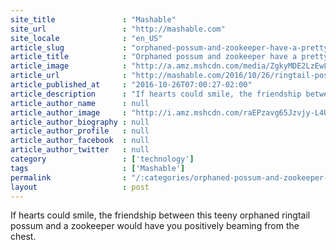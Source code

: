 ```yaml
---
site_title               : "Mashable"
site_url                 : "http://mashable.com"
site_locale              : "en_US"
article_slug             : "orphaned-possum-and-zookeeper-have-a-pretty-adorable-bromance"
article_title            : "Orphaned possum and zookeeper have a pretty adorable bromance"
article_image            : "http://a.amz.mshcdn.com/media/ZgkyMDE2LzEwLzI2L2MyL2RlZmF1bHQuMDU2Y2MuanBnCnAJdGh1bWIJMTIwMHg2MzAKZQlqcGc/083703f3/ed2/default.jpg"
article_url              : "http://mashable.com/2016/10/26/ringtail-possum-orpah-and-zoo-keeper-bromance/"
article_published_at     : "2016-10-26T07:00:27-02:00"
article_description      : "If hearts could smile, the friendship between this teeny orphaned ringtail possum and a zookeeper would have you positively beaming from the chest."
article_author_name      : null
article_author_image     : "http://i.amz.mshcdn.com/raEPzavg65Jzvjy-L4U699QBlmQ=/90x90/default-m.jpg"
article_author_biography : null
article_author_profile   : null
article_author_facebook  : null
article_author_twitter   : null
category                 : ['technology']
tags                     : ['Mashable']
permalink                : "/:categories/orphaned-possum-and-zookeeper-have-a-pretty-adorable-bromance/"
layout                   : post
---
```


If hearts could smile, the friendship between this teeny orphaned ringtail possum and a zookeeper would have you positively beaming from the chest.
